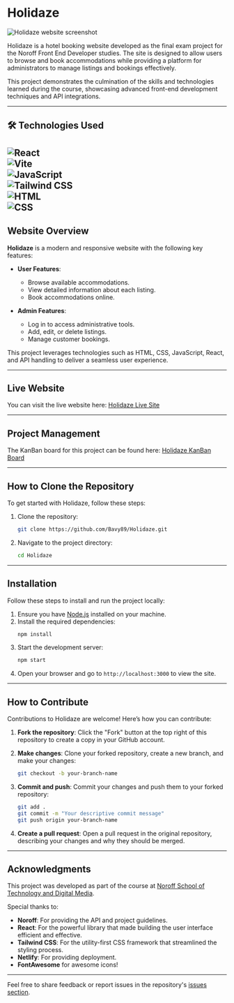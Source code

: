 # Holidaze


![Holidaze website screenshot](https://github.com/user-attachments/assets/4a2b2382-bf63-4415-b3e1-2a169d227063)


Holidaze is a hotel booking website developed as the final exam project for the Noroff Front End Developer studies. The site is designed to allow users to browse and book accommodations while providing a platform for administrators to manage listings and bookings effectively.

This project demonstrates the culmination of the skills and technologies learned during the course, showcasing advanced front-end development techniques and API integrations.

---

## 🛠️ Technologies Used
![React](https://img.shields.io/badge/React-blue?style=for-the-badge&logo=react)  
![Vite](https://img.shields.io/badge/Vite-purple?style=for-the-badge&logo=vite)  
![JavaScript](https://img.shields.io/badge/JavaScript-yellow?style=for-the-badge&logo=javascript)  
![Tailwind CSS](https://img.shields.io/badge/TailwindCSS-blue?style=for-the-badge&logo=tailwindcss)  
![HTML](https://img.shields.io/badge/HTML-orange?style=for-the-badge&logo=html5)  
![CSS](https://img.shields.io/badge/CSS-blue?style=for-the-badge&logo=css3)  
---

## Website Overview

**Holidaze** is a modern and responsive website with the following key features:

- **User Features**:
  - Browse available accommodations.
  - View detailed information about each listing.
  - Book accommodations online.

- **Admin Features**:
  - Log in to access administrative tools.
  - Add, edit, or delete listings.
  - Manage customer bookings.

This project leverages technologies such as HTML, CSS, JavaScript, React, and API handling to deliver a seamless user experience.

---

## Live Website

You can visit the live website here: [Holidaze Live Site](https://holidazebaveado.netlify.app/)

---

## Project Management

The KanBan board for this project can be found here: [Holidaze KanBan Board](https://github.com/users/Bavy89/projects/1)

---

## How to Clone the Repository

To get started with Holidaze, follow these steps:

1. Clone the repository:
   ```bash
   git clone https://github.com/Bavy89/Holidaze.git
   ```

2. Navigate to the project directory:
   ```bash
   cd Holidaze
   ```

---

## Installation

Follow these steps to install and run the project locally:

1. Ensure you have [Node.js](https://nodejs.org/) installed on your machine.
2. Install the required dependencies:
   ```bash
   npm install
   ```
3. Start the development server:
   ```bash
   npm start
   ```
4. Open your browser and go to `http://localhost:3000` to view the site.

---

## How to Contribute

Contributions to Holidaze are welcome! Here’s how you can contribute:

1. **Fork the repository**:
   Click the "Fork" button at the top right of this repository to create a copy in your GitHub account.

2. **Make changes**:
   Clone your forked repository, create a new branch, and make your changes:
   ```bash
   git checkout -b your-branch-name
   ```

3. **Commit and push**:
   Commit your changes and push them to your forked repository:
   ```bash
   git add .
   git commit -m "Your descriptive commit message"
   git push origin your-branch-name
   ```

4. **Create a pull request**:
   Open a pull request in the original repository, describing your changes and why they should be merged.

---

## Acknowledgments

This project was developed as part of the course at [Noroff School of Technology and Digital Media](https://www.noroff.no/).

Special thanks to:

- **Noroff**: For providing the API and project guidelines.
- **React**: For the powerful library that made building the user interface efficient and effective.
- **Tailwind CSS**: For the utility-first CSS framework that streamlined the styling process.
- **Netlify**: For providing deployment.
- **FontAwesome** for awesome icons!

---

Feel free to share feedback or report issues in the repository's [issues section](https://github.com/Bavy89/Holidaze/issues).

